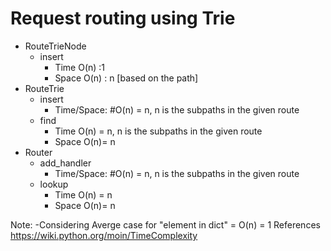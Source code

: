 # Request routing using Trie

- RouteTrieNode
    - insert 
        - Time O(n) :1
        - Space O(n) : n [based on the path]
- RouteTrie
    - insert
        - Time/Space: #O(n) = n, n is the subpaths in the given route
    - find
        - Time O(n) = n, n is the subpaths in the given route
        - Space O(n)= n
- Router
    - add_handler
        - Time/Space: #O(n) = n, n is the subpaths in the given route
    - lookup
        - Time O(n) = n
        - Space O(n)= n

Note:
-Considering Averge case for "element in dict" = O(n) = 1
References
https://wiki.python.org/moin/TimeComplexity